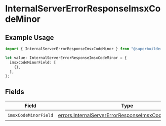 # InternalServerErrorResponseImsxCodeMinor

## Example Usage

```typescript
import { InternalServerErrorResponseImsxCodeMinor } from "@superbuilders/oneroster/models/errors";

let value: InternalServerErrorResponseImsxCodeMinor = {
  imsxCodeMinorField: [
    {},
  ],
};
```

## Fields

| Field                                                                                                                            | Type                                                                                                                             | Required                                                                                                                         | Description                                                                                                                      |
| -------------------------------------------------------------------------------------------------------------------------------- | -------------------------------------------------------------------------------------------------------------------------------- | -------------------------------------------------------------------------------------------------------------------------------- | -------------------------------------------------------------------------------------------------------------------------------- |
| `imsxCodeMinorField`                                                                                                             | [errors.InternalServerErrorResponseImsxCodeMinorField1](../../models/errors/internalservererrorresponseimsxcodeminorfield1.md)[] | :heavy_check_mark:                                                                                                               | N/A                                                                                                                              |